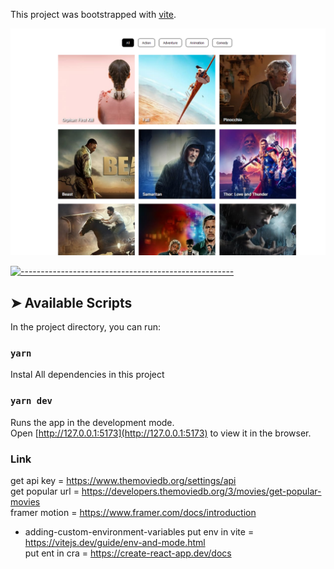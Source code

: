 This project was bootstrapped with [vite](https://vitejs.dev/guide/#scaffolding-your-first-vite-project).

![Project Preview](./filter.png)


[![-----------------------------------------------------](https://raw.githubusercontent.com/andreasbm/readme/master/assets/lines/colored.png)](#available-scripts)

## ➤ Available Scripts

In the project directory, you can run:

### `yarn`

Instal All dependencies in this project

### `yarn dev`

Runs the app in the development mode.<br />
Open [http://127.0.0.1:5173](http://127.0.0.1:5173) to view it in the browser.

### Link

get api key = https://www.themoviedb.org/settings/api<br />
get popular url = https://developers.themoviedb.org/3/movies/get-popular-movies<br />
framer motion = https://www.framer.com/docs/introduction<br />

- adding-custom-environment-variables
put env in vite = https://vitejs.dev/guide/env-and-mode.html<br />
put ent in cra = https://create-react-app.dev/docs<br />

